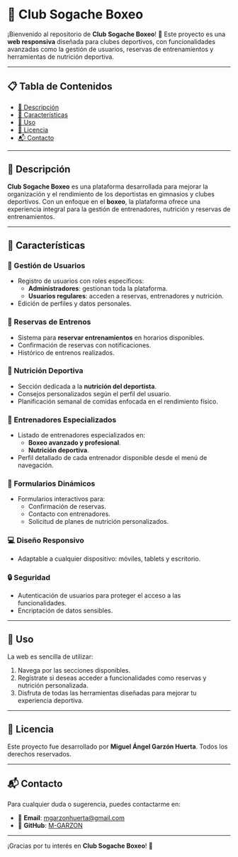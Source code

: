 # 🥊 Club Sogache Boxeo

¡Bienvenido al repositorio de **Club Sogache Boxeo**! 🥋 Este proyecto es una **web responsiva** diseñada para clubes deportivos, con funcionalidades avanzadas como la gestión de usuarios, reservas de entrenamientos y herramientas de nutrición deportiva. 

---

## 📋 Tabla de Contenidos

- [🏅 Descripción](#-descripción)
- [🚀 Características](#-características)
- [📖 Uso](#-uso)
- [📄 Licencia](#-licencia)
- [📬 Contacto](#-contacto)

---

## 🏅 Descripción

**Club Sogache Boxeo** es una plataforma desarrollada para mejorar la organización y el rendimiento de los deportistas en gimnasios y clubes deportivos. Con un enfoque en el **boxeo**, la plataforma ofrece una experiencia integral para la gestión de entrenadores, nutrición y reservas de entrenamientos.

---

## 🚀 Características

### 👤 Gestión de Usuarios
- Registro de usuarios con roles específicos:
  - **Administradores**: gestionan toda la plataforma.
  - **Usuarios regulares**: acceden a reservas, entrenadores y nutrición.
- Edición de perfiles y datos personales.

### 📅 Reservas de Entrenos
- Sistema para **reservar entrenamientos** en horarios disponibles.
- Confirmación de reservas con notificaciones.
- Histórico de entrenos realizados.

### 🥗 Nutrición Deportiva
- Sección dedicada a la **nutrición del deportista**.
- Consejos personalizados según el perfil del usuario.
- Planificación semanal de comidas enfocada en el rendimiento físico.

### 🥋 Entrenadores Especializados
- Listado de entrenadores especializados en:
  - **Boxeo avanzado y profesional**.
  - **Nutrición deportiva**.
- Perfil detallado de cada entrenador disponible desde el menú de navegación.

### 📑 Formularios Dinámicos
- Formularios interactivos para:
  - Confirmación de reservas.
  - Contacto con entrenadores.
  - Solicitud de planes de nutrición personalizados.

### 💻 Diseño Responsivo
- Adaptable a cualquier dispositivo: móviles, tablets y escritorio.

### 🔒 Seguridad
- Autenticación de usuarios para proteger el acceso a las funcionalidades.
- Encriptación de datos sensibles.

---

## 📖 Uso

La web es sencilla de utilizar:
1. Navega por las secciones disponibles.
2. Regístrate si deseas acceder a funcionalidades como reservas y nutrición personalizada.
3. Disfruta de todas las herramientas diseñadas para mejorar tu experiencia deportiva.

---

## 📄 Licencia

Este proyecto fue desarrollado por **Miguel Ángel Garzón Huerta**. Todos los derechos reservados.

---

## 📬 Contacto

Para cualquier duda o sugerencia, puedes contactarme en:

- 📧 **Email**: [mgarzonhuerta@gmail.com](mailto:mgarzonhuerta@gmail.com)
- 🐙 **GitHub**: [M-GARZON](https://github.com/M-GARZON)

---

¡Gracias por tu interés en **Club Sogache Boxeo**! 🥊
